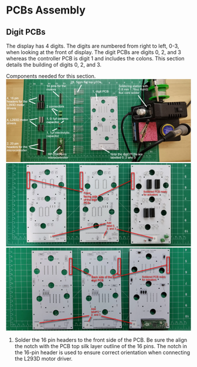 # PCBs Assembly

## Digit PCBs

The display has 4 digits. The digits are numbered from right to left, 0-3, when looking at the front of display. The digit PCBs are digits 0, 2, and 3 whereas the controller PCB is digit 1 and includes the colons. This section details the building of digits 0, 2, and 3.

Components needed for this section.
![digitpcb-1](../img/digit-pcb/1-digit-pcb.webp)
![digitpcb-2](../img/digit-pcb/2-digit-pcb.webp)
![digitpcb-3](../img/digit-pcb/3-digit-pcb.webp)
1. Solder the 16 pin headers to the front side of the PCB. Be sure the align the notch with the PCB top silk layer outline of the 16 pins. The notch in the 16-pin header is used to ensure correct orientation when connecting the L293D motor driver.
